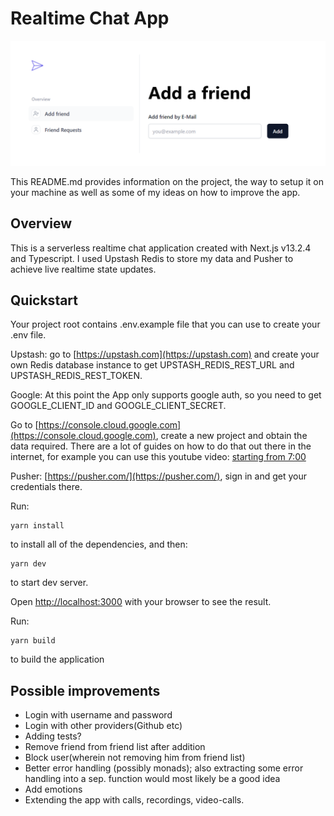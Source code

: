 # Realtime Chat App

![Application layout](Application.png)

This README.md provides information on the project, the way to setup it on your machine as well as some of my ideas on how to improve the app. 

## Overview
This is a serverless realtime chat application created with Next.js v13.2.4 and Typescript. I used Upstash Redis to store my data and Pusher to achieve
live realtime state updates.

## Quickstart
Your project root contains .env.example file that you can use to create your .env file.

Upstash: go to [https://upstash.com](https://upstash.com) and create your own Redis database instance to get UPSTASH_REDIS_REST_URL and UPSTASH_REDIS_REST_TOKEN.

Google: At this point the App only supports google auth, so you need to get GOOGLE_CLIENT_ID and GOOGLE_CLIENT_SECRET.

Go to [https://console.cloud.google.com](https://console.cloud.google.com), create a new project and obtain the data required. There are a lot of guides on how to do that out there in the internet, for example you can use this youtube video: [starting from 7:00](https://youtu.be/AbUVY16P4Ys?si=pzYgIXNE0_5VnBZ6)

Pusher: [https://pusher.com/](https://pusher.com/), sign in and get your credentials there.

Run:

```
yarn install
```
to install all of the dependencies, and then:
```
yarn dev
```
to start dev server.

Open [http://localhost:3000](http://localhost:3000) with your browser to see the result.

Run:
```
yarn build
```
to build the application

## Possible improvements

- Login with username and password
- Login with other providers(Github etc)
- Adding tests?
- Remove friend from friend list after addition
- Block user(wherein not removing him from friend list)
- Better error handling (possibly monads); also extracting some error handling into a sep. function would
most likely be a good idea
- Add emotions
- Extending the app with calls, recordings, video-calls.
